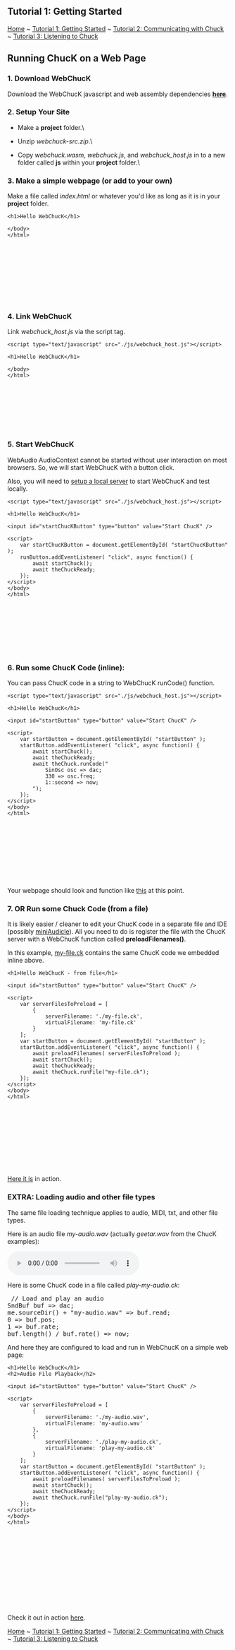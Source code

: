 <!-- 
	WebChucK Tutorials, by Mike Mulshine et al

	Praise be to Jack Atherton for making ChucK work on the web... As well as getting Ace to work as a miniAudicle like IDE. WOW.
	
	Praise be to Matt Wright for suggesting the use of pandoc = markdown to html converter, in which we can embed html/js as well.

	Praise of course to Ge Wang for writing ChucK. 

	<3 

	here we go...
-->

<!---
Include the ACE and ChucK stuff
-->
<head>
	<meta charset="utf-8">
  <meta http-equiv="Content-Type" content="text/html; charset=utf-8">
  <link rel="stylesheet" href="./css/editor.css">
</head>

<script type="text/javascript" src="./js/ace.js" charset="utf-8"></script>
<script type="text/javascript" src="./js/editor.js"></script>


## Tutorial 1: Getting Started

[Home](./index.html) ~ [Tutorial 1: Getting Started](./tutorial-01.html) ~  [Tutorial 2: Communicating with Chuck](./tutorial-02.html) ~ [Tutorial 3: Listening to Chuck](./tutorial-03.html)

## Running ChucK on a Web Page

### 1. Download WebChucK 

Download the WebChucK javascript and web assembly dependencies **[here](./webchuck-src.zip)**. 

### 2. Setup Your Site

* Make a **project** folder.\

* Unzip *webchuck-src.zip*.\

* Copy *webchuck.wasm*, *webchuck.js*, and *webchuck_host.js* in to a new folder called **js** within your **project** folder.\

### 3. Make a simple webpage (or add to your own)

Make a file called *index.html* or whatever you&#39;d like as long as it is in your **project** folder.

<div id="htmlEditor1" style="height:200px">
	<!DOCTYPE html>
	<html>
	<body>

	<h1>Hello WebChucK</h1>

	</body>
	</html>
</div>

### 4. Link WebChucK

Link *webchuck_host.js* via the script tag.

<div id="htmlEditor2" style="height:200px">
	<!DOCTYPE html>
	<html>
	<body>

	<script type="text/javascript" src="./js/webchuck_host.js"></script>

	<h1>Hello WebChucK</h1>

	</body>
	</html>
</div>

### 5. Start WebChucK

WebAudio AudioContext cannot be started without user interaction on most browsers. So, we will start WebChucK with a button click.

Also, you will need to [setup a local server](./local-server.html) to start WebChucK and test locally. 

<div id="htmlEditor3" style="height:350px">
	<!DOCTYPE html>
	<html>
	<body>

	<script type="text/javascript" src="./js/webchuck_host.js"></script>

	<h1>Hello WebChucK</h1>

	<input id="startChucKButton" type="button" value="Start ChucK" />

	<script>
	    var startChucKButton = document.getElementById( "startChucKButton" );
	    runButton.addEventListener( "click", async function() {
	    	await startChuck();
	        await theChuckReady;
	    });
	</script>
	</body>
	</html>
</div>

### 6. Run some ChucK Code (inline):

You can pass ChucK code in a string to WebChucK runCode() function.

<div id="htmlEditor4" style="height:425px">
	<!DOCTYPE html>
	<html>
	<body>

	<script type="text/javascript" src="./js/webchuck_host.js"></script>

	<h1>Hello WebChucK</h1>

	<input id="startButton" type="button" value="Start ChucK" />

	<script>
	    var startButton = document.getElementById( "startButton" );
	    startButton.addEventListener( "click", async function() {
	    	await startChuck();
	        await theChuckReady;
	        await theChuck.runCode("
	        	SinOsc osc => dac;
	        	330 => osc.freq;
	        	1::second => now;
	        ");
	    });
	</script>
	</body>
	</html>
</div>



Your webpage should look and function like [this](./examples/basic.html) at this point.

### 7. OR Run some Chuck Code (from a file) 

It is likely easier / cleaner to edit your ChucK code in a separate file and IDE (possibly [miniAudicle](https://chuck.stanford.edu/)). All you need to do is register the file with the ChucK server with a WebChucK function called **preloadFilenames()**.

In this example, [my-file.ck](./examples/my-file.ck) contains the same ChucK code we embedded inline above. 

<div id="htmlEditor5" style="height:450px">
	<!DOCTYPE html>
	<html>
	<body>
	<script type="text/javascript" src="./js/webchuck_host.js"></script>

	<h1>Hello WebChucK - from file</h1>

	<input id="startButton" type="button" value="Start ChucK" />

	<script>
	    var serverFilesToPreload = [
	        {
	            serverFilename: './my-file.ck',
	            virtualFilename: 'my-file.ck'
	        }
	    ];
	    var startButton = document.getElementById( "startButton" );
	    startButton.addEventListener( "click", async function() {
	        await preloadFilenames( serverFilesToPreload );
	        await startChuck();
	        await theChuckReady;
	        await theChuck.runFile("my-file.ck");
	    });
	</script>
	</body>
	</html>
</div>

[Here it is](./examples/basic-file.html) in action. 

### EXTRA: Loading audio and other file types

The same file loading technique applies to audio, MIDI, txt, and other file types.

Here is an audio file *my-audio.wav* (actually *geetar.wav* from the ChucK examples):

<audio controls>
  <source src="./examples/my-audio.wav" type="audio/wav">
</audio>

Here is some ChucK code in a file called *play-my-audio.ck*:

<pre><div id="chuckEditor1"> // Load and play an audio
SndBuf buf => dac;
me.sourceDir() + "my-audio.wav" => buf.read;
0 => buf.pos;
1 => buf.rate;
buf.length() / buf.rate() => now;
</div></pre>


And here they are configured to load and run in WebChucK on a simple web page:

<div id="htmlEditor6" style="height:550px">
	<!DOCTYPE html>
	<html>
	<body>
	<script type="text/javascript" src="./js/webchuck_host.js"></script>

	<h1>Hello WebChucK</h1>
	<h2>Audio File Playback</h2>

	<input id="startButton" type="button" value="Start ChucK" />

	<script>
	    var serverFilesToPreload = [
	        {
	            serverFilename: './my-audio.wav',
	            virtualFilename: 'my-audio.wav'
	        },
	        {
	            serverFilename: './play-my-audio.ck',
	            virtualFilename: 'play-my-audio.ck'
	        }
	    ];
	    var startButton = document.getElementById( "startButton" );
	    startButton.addEventListener( "click", async function() {
	        await preloadFilenames( serverFilesToPreload );
	        await startChuck();
	        await theChuckReady;
	        await theChuck.runFile("play-my-audio.ck");
	    });
	</script>
	</body>
	</html>
</div>

Check it out in action [here](./examples/basic-file-audio.html).

[Home](./index.html) ~ [Tutorial 1: Getting Started](./tutorial-01.html) ~  [Tutorial 2: Communicating with Chuck](./tutorial-02.html) ~ [Tutorial 3: Listening to Chuck](./tutorial-03.html)


<script>
    var htmlEditor1 = newHTMLEditor("htmlEditor1", true);
    var htmlEditor2 = newHTMLEditor("htmlEditor2", true);
    var htmlEditor3 = newHTMLEditor("htmlEditor3", true);
    var htmlEditor4 = newHTMLEditor("htmlEditor4", true);
    var htmlEditor5 = newHTMLEditor("htmlEditor5", true);
    var htmlEditor6 = newHTMLEditor("htmlEditor6", true);


    var chuckEditor1 = newChuckEditor("chuckEditor1", true);
</script>
